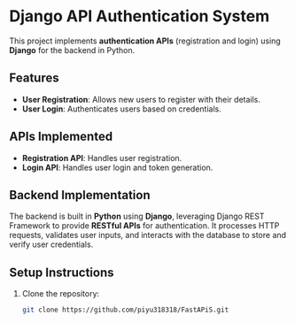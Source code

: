 # Django API Authentication System

This project implements **authentication APIs** (registration and login) using **Django** for the backend in Python.

## Features
- **User Registration**: Allows new users to register with their details.
- **User Login**: Authenticates users based on credentials.

## APIs Implemented
- **Registration API**: Handles user registration.
- **Login API**: Handles user login and token generation.

## Backend Implementation
The backend is built in **Python** using **Django**, leveraging Django REST Framework to provide **RESTful APIs** for authentication. It processes HTTP requests, validates user inputs, and interacts with the database to store and verify user credentials.

## Setup Instructions
1. Clone the repository:
   ```bash
   git clone https://github.com/piyu318318/FastAPiS.git
